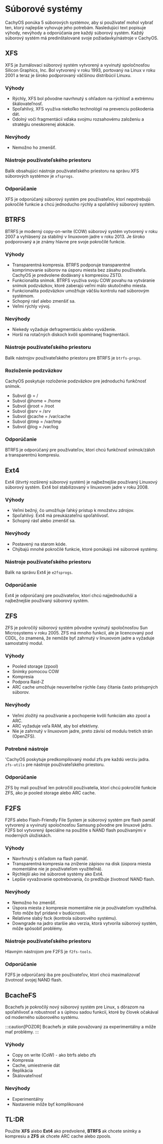 # Súborové systémy

CachyOS ponúka 5 súborových systémov, aby si používateľ mohol vybrať ten, ktorý najlepšie vyhovuje jeho potrebám. Nasledujúci text popisuje výhody, nevýhody a odporúčania pre každý súborový systém. Každý súborový systém má predinštalované svoje požiadavky/nástroje v CachyOS.

## XFS

XFS je žurnálovací súborový systém vytvorený a vyvinutý spoločnosťou Silicon Graphics, Inc. Bol vytvorený v roku 1993, portovaný na Linux v roku 2001 a teraz je široko podporovaný väčšinou distribúcií Linuxu.

### Výhody
- Rýchly, XFS bol pôvodne navrhnutý s ohľadom na rýchlosť a extrémnu škálovateľnosť.
- Spoľahlivý, XFS využíva niekoľko technológií na prevenciu poškodenia dát.
- Odolný voči fragmentácii vďaka svojmu rozsahovému založeniu a stratégiu oneskorenej alokácie.

### Nevýhody
- Nemožno ho zmenšiť.

### Nástroje používateľského priestoru
Balík obsahujúci nástroje používateľského priestoru na správu XFS súborových systémov je `xfsprogs`.

### Odporúčanie
XFS je odporúčaný súborový systém pre používateľov, ktorí nepotrebujú pokročilé funkcie a chcú jednoducho rýchly a spoľahlivý súborový systém.

## BTRFS

BTRFS je moderný copy-on-write (COW) súborový systém vytvorený v roku 2007 a vyhlásený za stabilný v linuxovom jadre v roku 2013. Je široko podporovaný a je známy hlavne pre svoje pokročilé funkcie.

### Výhody
- Transparentná kompresia. BTRFS podporuje transparentné komprimovanie súborov na úsporu miesta bez zásahu používateľa. CachyOS je predvolene dodávaný s kompresiou ZSTD.
- Funkcionalita snímok. BTRFS využíva svoju COW povahu na vytváranie snímok podzväzkov, ktoré zaberajú veľmi málo skutočného miesta.
- Funkcionalita podzväzkov umožňuje väčšiu kontrolu nad súborovým systémom.
- Schopný rásť alebo zmenšiť sa.
- Veľmi rýchly vývoj.

### Nevýhody
- Niekedy vyžaduje defragmentáciu alebo vyváženie.
- Horší na rotačných diskoch kvôli spomínanej fragmentácii.

### Nástroje používateľského priestoru
Balík nástrojov používateľského priestoru pre BTRFS je `btrfs-progs`.

### Rozloženie podzväzkov
CachyOS poskytuje rozloženie podzväzkov pre jednoduchú funkčnosť snímok.
- Subvol @ = /
- Subvol @home = /home
- Subvol @root = /root
- Subvol @srv = /srv
- Subvol @cache = /var/cache
- Subvol @tmp = /var/tmp
- Subvol @log = /var/log

### Odporúčanie
BTRFS je odporúčaný pre používateľov, ktorí chcú funkčnosť snímok/záloh a transparentnú kompresiu.

## Ext4

Ext4 (štvrtý rozšírený súborový systém) je najbežnejšie používaný Linuxový súborový systém. Ext4 bol stabilizovaný v linuxovom jadre v roku 2008.

### Výhody
- Veľmi bežný, čo umožňuje ľahký prístup k množstvu zdrojov.
- Spoľahlivý. Ext4 má preukázateľnú spoľahlivosť.
- Schopný rásť alebo zmenšiť sa.

### Nevýhody
- Postavený na starom kóde.
- Chýbajú mnohé pokročilé funkcie, ktoré ponúkajú iné súborové systémy.

### Nástroje používateľského priestoru
Balík na správu Ext4 je `e2fsprogs`.

### Odporúčanie
Ext4 je odporúčaný pre používateľov, ktorí chcú najjednoduchší a najbežnejšie používaný súborový systém.

## ZFS

ZFS je pokročilý súborový systém pôvodne vyvinutý spoločnosťou Sun Microsystems v roku 2005. ZFS má mnoho funkcií, ale je licencovaný pod CDDL, čo znamená, že nemôže byť zahrnutý v linuxovom jadre a vyžaduje samostatný modul.

### Výhody
- Pooled storage (zpool)
- Snímky pomocou COW
- Kompresia
- Podpora Raid-Z
- ARC cache umožňuje neuveriteľne rýchle časy čítania často prístupných súborov.

### Nevýhody
- Veľmi zložitý na používanie a pochopenie kvôli funkciám ako zpool a ARC.
- ARC vyžaduje veľa RAM, aby bol efektívny.
- Nie je zahrnutý v linuxovom jadre, preto závisí od modulu tretích strán (OpenZFS).

### Potrebné nástroje
'CachyOS poskytuje predkompilovaný modul zfs pre každú verziu jadra.
`zfs-utils` pre nástroje používateľského priestoru.

### Odporúčanie
ZFS by mali používať len pokročilí používatelia, ktorí chcú pokročilé funkcie ZFS, ako je pooled storage alebo ARC cache.

## F2FS

F2FS alebo Flash-Friendly File System je súborový systém pre flash pamäť vytvorený a vyvinutý spoločnosťou Samsung pôvodne pre linuxové jadro. F2FS bol vytvorený špeciálne na použitie s NAND flash používanými v moderných úložiskách.

### Výhody
- Navrhnutý s ohľadom na flash pamäť.
- Transparentná kompresia na zníženie zápisov na disk (úspora miesta momentálne nie je používateľom využiteľná).
- Rýchlejší ako iné súborové systémy ako Ext4.
- Lepšie vyvažovanie opotrebovania, čo predlžuje životnosť NAND flash.

### Nevýhody
- Nemožno ho zmenšiť.
- Úspora miesta z kompresie momentálne nie je používateľom využiteľná. Toto môže byť pridané v budúcnosti.
- Relatívne slabý fsck (kontrola súborového systému).
- Downgrade na jadro staršie ako verzia, ktorá vytvorila súborový systém, môže spôsobiť problémy.

### Nástroje používateľského priestoru
Hlavným nástrojom pre F2FS je `f2fs-tools`.

### Odporúčanie
F2FS je odporúčaný iba pre používateľov, ktorí chcú maximalizovať životnosť svojej NAND flash.

## BcacheFS

Bcachefs je pokročilý nový súborový systém pre Linux, s dôrazom na spoľahlivosť a robustnosť a s úplnou sadou funkcií, ktoré by človek očakával od moderného súborového systému.

:::caution[POZOR]
Bcachefs je stále považovaný za experimentálny a môže mať problémy.
:::

### Výhody
- Copy on write (CoW) - ako btrfs alebo zfs
- Kompresia
- Cache, umiestnenie dát
- Replikácia
- Škálovateľnosť

### Nevýhody
- Experimentálny
- Nastavenie môže byť komplikované

## TL:DR
Použite **XFS** alebo **Ext4** ako predvolené, **BTRFS** ak chcete snímky a kompresiu a **ZFS** ak chcete ARC cache alebo zpools.